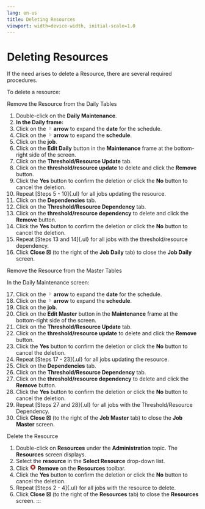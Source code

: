 ```yaml
---
lang: en-us
title: Deleting Resources
viewport: width=device-width, initial-scale=1.0
---
```


# Deleting Resources

If the need arises to delete a Resource, there are several required
procedures.

To delete a resource:

Remove the Resource from the Daily Tables

1.  Double-click on the **Daily Maintenance**.
2.  **In the Daily frame:**
3.  Click on the
    ![](../../../Resources/Images/EM/EMarrowtoexpand.png)**arrow** to
    expand the **date** for the schedule.
4.  Click on the
    ![](../../../Resources/Images/EM/EMarrowtoexpand.png)**arrow** to
    expand the **schedule**.
5.  Click on the **job**.
6.  Click on the **Edit Daily** button in the **Maintenance** frame at
    the bottom-right side of the screen.
7.  Click on the **Threshold/Resource Update** tab.
8.  Click on the **threshold/resource update** to delete and click the
    **Remove** button.
9.  Click the **Yes** button to confirm the deletion or click the **No**
    button to cancel the deletion.
10. Repeat [Steps 5 - 10]{.ul} for all jobs updating the resource.
11. Click on the **Dependencies** tab.
12. Click on the **Threshold/Resource Dependency** tab.
13. Click on the **threshold/resource dependency** to delete and click
    the **Remove** button.
14. Click the **Yes** button to confirm the deletion or click the **No**
    button to cancel the deletion.
15. Repeat [Steps 13 and 14]{.ul} for all jobs with the
    threshold/resource dependency.
16. Click **Close ☒** (to the right of the **Job Daily** tab) to close
    the **Job Daily** screen.

Remove the Resource from the Master Tables

In the Daily Maintenance screen:

17. Click on the
    ![](../../../Resources/Images/EM/EMarrowtoexpand.png)**arrow** to
    expand the **date** for the schedule.
18. Click on the
    ![](../../../Resources/Images/EM/EMarrowtoexpand.png)**arrow** to
    expand the **schedule**.
19. Click on the **job**.
20. Click on the **Edit Master** button in the **Maintenance** frame at
    the bottom-right side of the screen.
21. Click on the **Threshold/Resource Update** tab.
22. Click on the **threshold/resource update** to delete and click the
    **Remove** button.
23. Click the **Yes** button to confirm the deletion or click the **No**
    button to cancel the deletion.
24. Repeat [Steps 17 - 23]{.ul} for all jobs updating the resource.
25. Click on the **Dependencies** tab.
26. Click on the **Threshold/Resource Dependency** tab.
27. Click on the **threshold/resource dependency** to delete and click
    the **Remove** button.
28. Click the **Yes** button to confirm the deletion or click the **No**
    button to cancel the deletion.
29. Repeat [Steps 27 and 28]{.ul} for all jobs with the
    Threshold/Resource Dependency.
30. Click **Close ☒** (to the right of the **Job Master** tab) to close
    the **Job Master** screen.

Delete the Resource

1.  Double-click on **Resources** under the **Administration** topic.
    The **Resources** screen displays.
2.  Select the **resource** in the **Select Resource** drop-down list.
3.  Click ![Remove     icon](../../../Resources/Images/EM/EMdelete.png "Remove icon")
    **Remove** on the **Resources** toolbar.
4.  Click the **Yes** button to confirm the deletion or click the **No**
    button to cancel the deletion.
5.  Repeat [Steps 2 - 4]{.ul} for all jobs with the resource to delete.
6.  Click **Close ☒** (to the right of the **Resources** tab) to close
    the **Resources** screen.
:::

 

